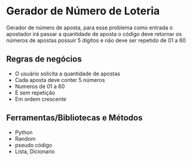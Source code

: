# Gerador de Número de Loteria
Gerador de número de aposta, para esse problema como entrada o apostador irá passar a quantidade de aposta o código deve retornar os números de apostas possuir 5 dígitos e não deve ser repetido de 01 a 60

## Regras de negócios
* O usuário solicita a quantidade de apostas
* Cada aposta deve conter 5 números 
* Numeros de 01 a 60
* E sem repetição
* Em ordem crescente

## Ferramentas/Bibliotecas e Métodos
* Python
* Random
* pseudo código
* Lista, Dicionario
